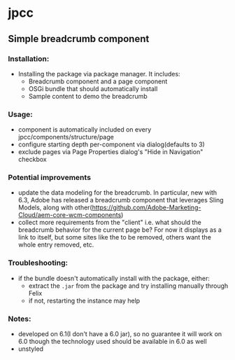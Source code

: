 # jpcc

## Simple breadcrumb component

### Installation:
* Installing the package via package manager. It includes:
  * Breadcrumb component and a page component
  * OSGi bundle that should automatically install
  * Sample content to demo the breadcrumb

### Usage:
* component is automatically included on every jpcc/components/structure/page 
* configure starting depth per-component via dialog(defaults to 3)
* exclude pages via Page Properties dialog's "Hide in Navigation" checkbox

### Potential improvements

* update the data modeling for the breadcrumb. In particular, new with 6.3, Adobe has released a breadcrumb component that leverages Sling Models, along with other(https://github.com/Adobe-Marketing-Cloud/aem-core-wcm-components)
* collect more requirements from the "client" i.e. what should the breadcrumb behavior for the current page be? For now it displays as a link to itself, but some sites like the <a> to be removed, others want the whole entry removed, etc. 
  
### Troubleshooting: 
* if the bundle doesn't automatically install with the package, either:
  * extract the `.jar` from the package and try installing manually through Felix
  * if not, restarting the instance may help

### Notes:
* developed on 6.1(I don't have a 6.0 jar), so no guarantee it will work on 6.0 though the technology used should be available in 6.0 as well
* unstyled

